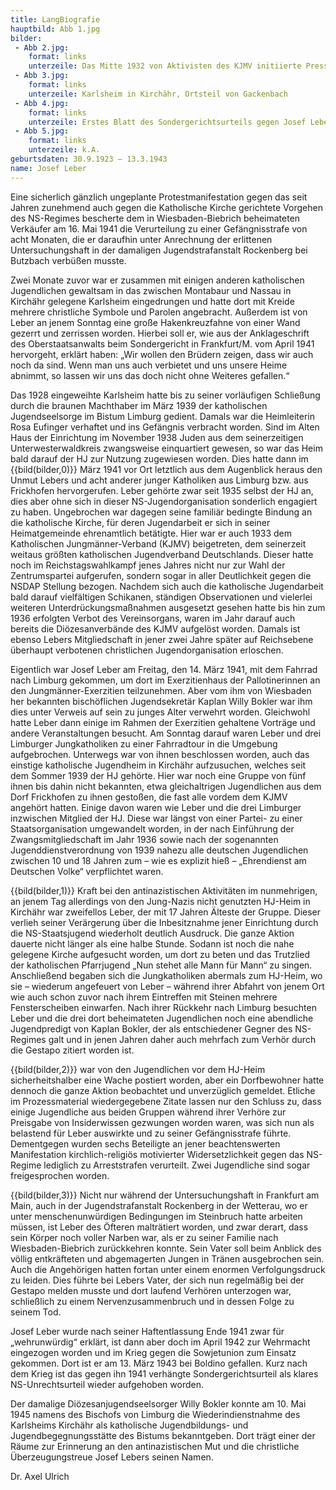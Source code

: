 ```yaml
---
title: LangBiografie
hauptbild: Abb 1.jpg
bilder:
 - Abb 2.jpg:
    format: links
    unterzeile: Das Mitte 1932 von Aktivisten des KJMV initiierte Presseorgan war dezidiert antinazistisch positioniert, weshalb dieser Leitartikel bereits zu einem ersten Verbot führte. Anfang 1936 ereilte das Periodikum, das noch mehrmals verboten worden ist und im Sommer 1935 in „Michael. Wochenschrift junger Deutscher“ umbenannt werden musste, das endgültige Verbot.  
 - Abb 3.jpg:
    format: links
    unterzeile: Karlsheim in Kirchähr, Ortsteil von Gackenbach
 - Abb 4.jpg:
    format: links
    unterzeile: Erstes Blatt des Sondergerichtsurteils gegen Josef Leber
 - Abb 5.jpg:
    format: links
    unterzeile: k.A.
geburtsdaten: 30.9.1923 – 13.3.1943
name: Josef Leber
---
```

Eine sicherlich gänzlich ungeplante Protestmanifestation gegen das seit
Jahren zunehmend auch gegen die Katholische Kirche gerichtete Vorgehen
des NS-Regimes bescherte dem in Wiesbaden-Biebrich beheimateten
Verkäufer am 16. Mai 1941 die Verurteilung zu einer Gefängnisstrafe von
acht Monaten, die er daraufhin unter Anrechnung der erlittenen
Untersuchungshaft in der damaligen Jugendstrafanstalt Rockenberg bei
Butzbach verbüßen musste.

Zwei Monate zuvor war er zusammen mit einigen anderen katholischen
Jugendlichen gewaltsam in das zwischen Montabaur und Nassau in Kirchähr
gelegene Karlsheim eingedrungen und hatte dort mit Kreide mehrere
christliche Symbole und Parolen angebracht. Außerdem ist von Leber an
jenem Sonntag eine große Hakenkreuzfahne von einer Wand gezerrt und
zerrissen worden. Hierbei soll er, wie aus der Anklageschrift des
Oberstaatsanwalts beim Sondergericht in Frankfurt/M. vom April 1941
hervorgeht, erklärt haben: „Wir wollen den Brüdern zeigen, dass wir auch
noch da sind. Wenn man uns auch verbietet und uns unsere Heime abnimmt,
so lassen wir uns das doch nicht ohne Weiteres gefallen.“

Das 1928 eingeweihte Karlsheim hatte bis zu seiner vorläufigen
Schließung durch die braunen Machthaber im März 1939 der katholischen
Jugendseelsorge im Bistum Limburg gedient. Damals war die Heimleiterin
Rosa Eufinger verhaftet und ins Gefängnis verbracht worden. Sind im
Alten Haus der Einrichtung im November 1938 Juden aus dem seinerzeitigen
Unterwesterwaldkreis zwangsweise einquartiert gewesen, so war das Heim
bald darauf der HJ zur Nutzung zugewiesen worden. Dies hatte dann im
{{bild(bilder,0)}} März 1941 vor Ort letztlich aus dem Augenblick heraus den Unmut Lebers
und acht anderer junger Katholiken aus Limburg bzw. aus Frickhofen
hervorgerufen. Leber gehörte zwar seit 1935 selbst der HJ an, dies aber
ohne sich in dieser NS-Jugendorganisation sonderlich engagiert zu haben.
Ungebrochen war dagegen seine familiär bedingte Bindung an die
katholische Kirche, für deren Jugendarbeit er sich in seiner
Heimatgemeinde ehrenamtlich betätigte. Hier war er auch 1933 dem
Katholischen Jungmänner-Verband (KJMV) beigetreten, dem seinerzeit
weitaus größten katholischen Jugendverband Deutschlands. Dieser hatte
noch im Reichstagswahlkampf jenes Jahres nicht nur zur Wahl der
Zentrumspartei aufgerufen, sondern sogar in aller Deutlichkeit gegen die
NSDAP Stellung bezogen. Nachdem sich auch die katholische Jugendarbeit
bald darauf vielfältigen Schikanen, ständigen Observationen und
vielerlei weiteren Unterdrückungsmaßnahmen ausgesetzt gesehen hatte bis
hin zum 1936 erfolgten Verbot des Vereinsorgans, waren im Jahr darauf
auch bereits die Diözesanverbände des KJMV aufgelöst worden. Damals ist
ebenso Lebers Mitgliedschaft in jener zwei Jahre später auf Reichsebene
überhaupt verbotenen christlichen Jugendorganisation erloschen.

Eigentlich war Josef Leber am Freitag, den 14. März 1941, mit dem
Fahrrad nach Limburg gekommen, um dort im Exerzitienhaus der
Pallotinerinnen an den Jungmänner-Exerzitien teilzunehmen. Aber vom ihm
von Wiesbaden her bekannten bischöflichen Jugendsekretär Kaplan Willy
Bokler war ihm dies unter Verweis auf sein zu junges Alter verwehrt
worden. Gleichwohl hatte Leber dann einige im Rahmen der Exerzitien
gehaltene Vorträge und andere Veranstaltungen besucht. Am Sonntag darauf
waren Leber und drei Limburger Jungkatholiken zu einer Fahrradtour in
die Umgebung aufgebrochen. Unterwegs war von ihnen beschlossen worden,
auch das einstige katholische Jugendheim in Kirchähr aufzusuchen,
welches seit dem Sommer 1939 der HJ gehörte. Hier war noch eine Gruppe
von fünf ihnen bis dahin nicht bekannten, etwa gleichaltrigen
Jugendlichen aus dem Dorf Frickhofen zu ihnen gestoßen, die fast alle
vordem dem KJMV angehört hatten. Einige davon waren wie Leber und die
drei Limburger inzwischen Mitglied der HJ. Diese war längst von einer
Partei- zu einer Staatsorganisation umgewandelt worden, in der nach
Einführung der Zwangsmitgliedschaft im Jahr 1936 sowie nach der
sogenannten Jugenddienstverordnung von 1939 nahezu alle deutschen
Jugendlichen zwischen 10 und 18 Jahren zum – wie es explizit hieß –
„Ehrendienst am Deutschen Volke“ verpflichtet waren.

{{bild(bilder,1)}} Kraft bei den antinazistischen Aktivitäten im nunmehrigen, an
jenem Tag allerdings von den Jung-Nazis nicht genutzten HJ-Heim in
Kirchähr war zweifellos Leber, der mit 17 Jahren Älteste der Gruppe.
Dieser verlieh seiner Verärgerung über die Inbesitznahme jener
Einrichtung durch die NS-Staatsjugend wiederholt deutlich Ausdruck. Die
ganze Aktion dauerte nicht länger als eine halbe Stunde. Sodann ist noch
die nahe gelegene Kirche aufgesucht worden, um dort zu beten und das
Trutzlied der katholischen Pfarrjugend „Nun stehet alle Mann für Mann“
zu singen. Anschließend begaben sich die Jungkatholiken abermals zum
HJ-Heim, wo sie – wiederum angefeuert von Leber – während ihrer Abfahrt
von jenem Ort wie auch schon zuvor nach ihrem Eintreffen mit Steinen
mehrere Fensterscheiben einwarfen. Nach ihrer Rückkehr nach Limburg
besuchten Leber und die drei dort beheimateten Jugendlichen noch eine
abendliche Jugendpredigt von Kaplan Bokler, der als entschiedener Gegner
des NS-Regimes galt und in jenen Jahren daher auch mehrfach zum Verhör
durch die Gestapo zitiert worden ist.

{{bild(bilder,2)}} war von den Jugendlichen vor dem HJ-Heim sicherheitshalber eine
Wache postiert worden, aber ein Dorfbewohner hatte dennoch die ganze
Aktion beobachtet und unverzüglich gemeldet. Etliche im Prozessmaterial
wiedergegebene Zitate lassen nur den Schluss zu, dass einige Jugendliche
aus beiden Gruppen während ihrer Verhöre zur Preisgabe von Insiderwissen
gezwungen worden waren, was sich nun als belastend für Leber auswirkte
und zu seiner Gefängnisstrafe führte. Dementgegen wurden sechs
Beteiligte an jener beachtenswerten Manifestation kirchlich-religiös
motivierter Widersetzlichkeit gegen das NS-Regime lediglich zu
Arreststrafen verurteilt. Zwei Jugendliche sind sogar freigesprochen
worden.

{{bild(bilder,3)}} Nicht nur während der Untersuchungshaft in Frankfurt am Main, auch in
der Jugendstrafanstalt Rockenberg in der Wetterau, wo er unter
menschenunwürdigen Bedingungen im Steinbruch hatte arbeiten müssen, ist
Leber des Öfteren malträtiert worden, und zwar derart, dass sein Körper
noch voller Narben war, als er zu seiner Familie nach Wiesbaden-Biebrich
zurückkehren konnte. Sein Vater soll beim Anblick des völlig
entkräfteten und abgemagerten Jungen in Tränen ausgebrochen sein. Auch
die Angehörigen hatten fortan unter einem enormen Verfolgungsdruck zu
leiden. Dies führte bei Lebers Vater, der sich nun regelmäßig bei der
Gestapo melden musste und dort laufend Verhören unterzogen war,
schließlich zu einem Nervenzusammenbruch und in dessen Folge zu seinem
Tod.

Josef Leber wurde nach seiner Haftentlassung Ende 1941 zwar für
„wehrunwürdig“ erklärt, ist dann aber doch im April 1942 zur Wehrmacht
eingezogen worden und im Krieg gegen die Sowjetunion zum Einsatz
gekommen. Dort ist er am 13. März 1943 bei Boldino gefallen. Kurz nach
dem Krieg ist das gegen ihn 1941 verhängte Sondergerichtsurteil als
klares NS-Unrechtsurteil wieder aufgehoben worden.

Der damalige Diözesanjugendseelsorger Willy Bokler konnte am 10. Mai
1945 namens des Bischofs von Limburg die Wiederindienstnahme des
Karlsheims Kirchähr als katholische Jugendbildungs- und
Jugendbegegnungsstätte des Bistums bekanntgeben. Dort trägt einer der
Räume zur Erinnerung an den antinazistischen Mut und die christliche
Überzeugungstreue Josef Lebers seinen Namen.

Dr. Axel Ulrich
